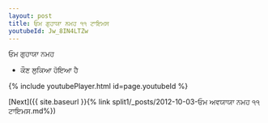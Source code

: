 ```yaml
---
layout: post
title: ਓਮ ਗੁਹਾਯਾ ਨਮਹ ੧੧ ਟਾਇਮਸ
youtubeId: Jw_8IN4LTZw
---
```

 
 
 ਓਮ ਗੁਹਾਯਾ ਨਮਹ  
 
 -  ਕੌਣ ਲੁਕਿਆ ਹੋਇਆ ਹੈ 
 
  
 
  
 
 
 
 
 
 


{% include youtubePlayer.html id=page.youtubeId %}
 
[Next]({{ site.baseurl }}{% link  split1/_posts/2012-10-03-ਓਮ ਅਵਯਾਯਾ ਨਮਹ ੧੧ ਟਾਇਮਸ.md%})
 
